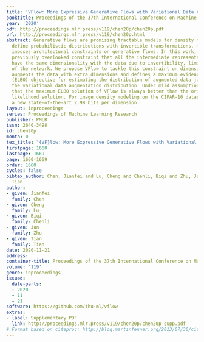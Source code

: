 ```yaml
---
title: 'VFlow: More Expressive Generative Flows with Variational Data Augmentation'
booktitle: Proceedings of the 37th International Conference on Machine Learning
year: '2020'
pdf: http://proceedings.mlr.press/v119/chen20p/chen20p.pdf
url: http://proceedings.mlr.press/v119/chen20p.html
abstract: Generative flows are promising tractable models for density modeling that
  define probabilistic distributions with invertible transformations. However, tractability
  imposes architectural constraints on generative flows. In this work, we study a
  previously overlooked constraint that all the intermediate representations must
  have the same dimensionality with the data due to invertibility, limiting the width
  of the network. We propose VFlow to tackle this constraint on dimensionality. VFlow
  augments the data with extra dimensions and defines a maximum evidence lower bound
  (ELBO) objective for estimating the distribution of augmented data jointly with
  the variational data augmentation distribution. Under mild assumptions, we show
  that the maximum ELBO solution of VFlow is always better than the original maximum
  likelihood solution. For image density modeling on the CIFAR-10 dataset, VFlow achieves
  a new state-of-the-art 2.98 bits per dimension.
layout: inproceedings
series: Proceedings of Machine Learning Research
publisher: PMLR
issn: 2640-3498
id: chen20p
month: 0
tex_title: "{VF}low: More Expressive Generative Flows with Variational Data Augmentation"
firstpage: 1660
lastpage: 1669
page: 1660-1669
order: 1660
cycles: false
bibtex_author: Chen, Jianfei and Lu, Cheng and Chenli, Biqi and Zhu, Jun and Tian,
  Tian
author:
- given: Jianfei
  family: Chen
- given: Cheng
  family: Lu
- given: Biqi
  family: Chenli
- given: Jun
  family: Zhu
- given: Tian
  family: Tian
date: 2020-11-21
address: 
container-title: Proceedings of the 37th International Conference on Machine Learning
volume: '119'
genre: inproceedings
issued:
  date-parts:
  - 2020
  - 11
  - 21
software: https://github.com/thu-ml/vflow
extras:
- label: Supplementary PDF
  link: http://proceedings.mlr.press/v119/chen20p/chen20p-supp.pdf
# Format based on citeproc: http://blog.martinfenner.org/2013/07/30/citeproc-yaml-for-bibliographies/
---
```

